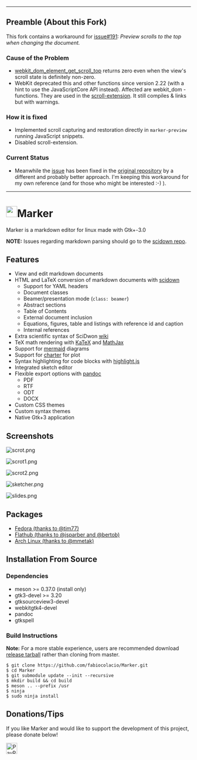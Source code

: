 ----------------------------

## Preamble (About this Fork)

This fork contains a workaround for [issue#191](https://github.com/fabiocolacio/Marker/issues/191):
*_Preview scrolls to the top when changing the document._*

### Cause of the Problem

   * [webkit_dom_element_get_scroll_top](https://webkitgtk.org/reference/webkitdomgtk/stable/WebKitDOMElement.html#webkit-dom-element-get-scroll-top)
returns zero even when the view's scroll state is definitely non-zero.
   * WebKit deprecated this and other functions since version 2.22 (with a hint to use the JavaScriptCore API instead).
   Affected are webkit_dom - functions. They are used in the [scroll-extension](https://github.com/johsteffens/Marker/blob/master/src/webkit-extension/scroll-extension.c). It still compiles & links but with warnings.

### How it is fixed

   * Implemented scroll capturing and restoration directly in `marker-preview` running JavaScript snippets.
   * Disabled scroll-extension.

### Current Status

   * Meanwhile the [issue](https://github.com/fabiocolacio/Marker/issues/191) has been fixed in the [original repository](https://github.com/fabiocolacio) by a different and probably better approach. I'm keeping this workaround for my own reference (and for those who might be interested :-) ).

----------------------------


# <img width="30" src="data/com.github.fabiocolacio.marker.svg"/>Marker

Marker is a markdown editor for linux made with Gtk+-3.0

**NOTE:** Issues regarding markdown parsing should go to the [scidown repo](https://github.com/mandarancio/scidown).

## Features

* View and edit markdown documents
* HTML and LaTeX conversion of markdown documents with [scidown](https://github.com/Mandarancio/scidown/)
  * Support for YAML headers
  * Document classes
  * Beamer/presentation mode (`class: beamer`)
  * Abstract sections
  * Table of Contents
  * External document inclusion
  * Equations, figures, table and listings with reference id and caption
  * Internal references
* Extra scientific syntax of SciDwon [wiki](https://github.com/Mandarancio/scidown/wiki/)
* TeX math rendering with [KaTeX](https://khan.github.io/KaTeX/) and [MathJax](mathjax.org/)
* Support for [mermaid](https://mermaidjs.github.io/) diagrams
* Support for [charter](https://github.com/Mandarancio/charter/) for plot
* Syntax highlighting for code blocks with [highlight.js](https://highlightjs.org/)
* Integrated sketch editor
* Flexible export options with [pandoc](https://pandoc.org/)
  * PDF
  * RTF
  * ODT
  * DOCX
* Custom CSS themes
* Custom syntax themes
* Native Gtk+3 application

## Screenshots

![scrot.png](help/C/figures/scrot.png)

![scrot1.png](help/C/figures/scrot1.png)

![scrot2.png](help/C/figures/scrot2.png)

![sketcher.png](help/C/figures/sketcher.png)

![slides.png](help/C/figures/slides.png)

## Packages

* [Fedora (thanks to @tim77)](https://copr.fedorainfracloud.org/coprs/atim/marker/)
* [Flathub (thanks to @jsparber and @bertob)](https://beta.flathub.org/apps/details/com.github.fabiocolacio.marker)
* [Arch Linux (thanks to @mmetak)](https://aur.archlinux.org/packages/marker-git/)

## Installation From Source

### Dependencies

* meson >= 0.37.0 (install only)
* gtk3-devel >= 3.20
* gtksourceview3-devel
* webkitgtk4-devel
* pandoc
* gtkspell

### Build Instructions

**Note:** For a more stable experience, users are recommended download
[release tarball](https://github.com/fabiocolacio/Marker/releases) rather
than cloning from master.

```
$ git clone https://github.com/fabiocolacio/Marker.git
$ cd Marker
$ git submodule update --init --recursive
$ mkdir build && cd build
$ meson .. --prefix /usr
$ ninja
$ sudo ninja install
```

## Donations/Tips

If you like Marker and would like to support the development of this project, please donate below!

[<img height="30" src="donate.png" alt="PayPal"/>](https://www.paypal.me/fabiocolacio)
